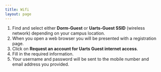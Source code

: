 ```yaml
---
title: Wifi
layout: page
---
```



1. Find and select either **Dorm-Guest** or **Uarts-Guest SSID** (wireless network) depending on your campus location.
2. When you open a web browser you will be presented with a registration page.
3. Click on **Request an account for Uarts Guest internet access**.
4. Fill in the required information.
5. Your username and password will be sent to the mobile number and email address you provided.
